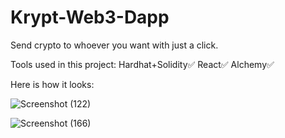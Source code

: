 # Krypt-Web3-Dapp
Send crypto to whoever you want with just a click.

Tools used in this project:
Hardhat+Solidity✅
React✅
Alchemy✅

Here is how it looks:

![Screenshot (122)](https://user-images.githubusercontent.com/79459872/177620673-ee084e30-802a-4356-809d-dd77772e8633.png)

![Screenshot (166)](https://user-images.githubusercontent.com/79459872/177620709-56c80a3e-f2ef-40b4-92ce-3bbd3910a193.png)

